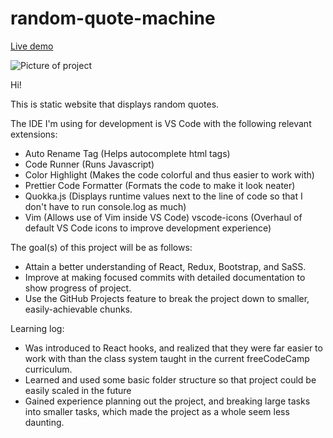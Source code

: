 # random-quote-machine
[Live demo](mfarabi619.github.io/random-quote-machine/)

![Picture of project](https://i.ibb.co/QkSpj5g/Screenshot-2022-12-04-100913.jpg)

Hi!

This is static website that displays random quotes.

The IDE I'm using for development is VS Code with the following relevant extensions:

* Auto Rename Tag (Helps autocomplete html tags)
* Code Runner (Runs Javascript)
* Color Highlight (Makes the code colorful and thus easier to work with)
* Prettier Code Formatter (Formats the code to make it look neater)
* Quokka.js (Displays runtime values next to the line of code so that I don't have to run console.log as much)
* Vim (Allows use of Vim inside VS Code)
vscode-icons (Overhaul of default VS Code icons to improve development experience)

The goal(s) of this project will be as follows:

* Attain a better understanding of React, Redux, Bootstrap, and SaSS.
* Improve at making focused commits with detailed documentation to show progress of project.
* Use the GitHub Projects feature to break the project down to smaller, easily-achievable chunks.


Learning log:

* Was introduced to React hooks, and realized that they were far easier to work with than the class system taught in the current freeCodeCamp curriculum. 
* Learned and used some basic folder structure so that project could be easily scaled in the future
* Gained experience planning out the project, and breaking large tasks into smaller tasks, which made the project as a whole seem less daunting.
